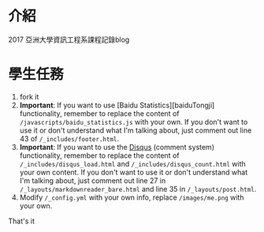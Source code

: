 # 介紹
2017 亞洲大學資訊工程系課程記錄blog

# 學生任務

1. fork it
2. **Important**: If you want to use [Baidu Statistics][baiduTongji] functionality, remember to replace the content of `/javascripts/baidu_statistics.js` with your own. If you don't want to use it or don't understand what I'm talking about, just comment out line 43 of `/_includes/footer.html`. 
3. **Important**: If you want to use the [Disqus][disqus] (comment system) functionality, remember to replace the content of `/_includes/disqus_load.html` and `/_includes/disqus_count.html` with your own content. If you don't want to use it or don't understand what I'm talking about, just comment out line 27 in `/_layouts/markdownreader_bare.html` and line 35 in `/_layouts/post.html`.
4. Modify `/_config.yml` with your own info, replace `/images/me.png` with your own.

That's it


[disqus]: https://disqus.com/
